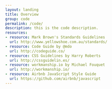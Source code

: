 ```yaml
---
layout: landing
title: Overview
group: code
permalink: /code/
description: this is the code description.
resources:
- resource: Mark Brown's Standards Guidelines
  url: http://www.yellowshoe.com.au/standards/
- resource: Code Guide by @mdo
  url: http://codeguide.co/
- resource: CSS Guidelines by Harry Roberts
  url: http://cssguidelin.es/
- resource: workmanship.io by Michael Fouquet
  url: http://workmanship.io/
- resource: Airbnb JavaScript Style Guide
  url: https://github.com/airbnb/javascript
---
```


